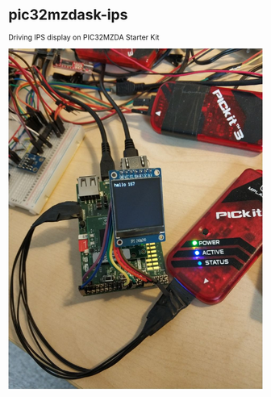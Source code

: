# pic32mzdask-ips
Driving IPS display on PIC32MZDA Starter Kit

![alt text](https://raw.githubusercontent.com/osfive/pic32mzdask-ips/master/images/pic32mzdask-ips.jpg)
